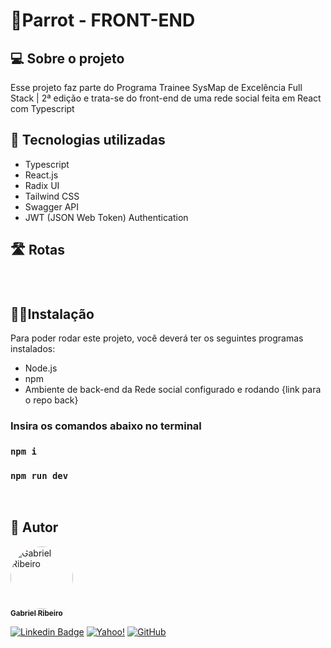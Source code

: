 # 🦜Parrot - FRONT-END

## 💻 Sobre o projeto
 Esse projeto faz parte do Programa Trainee SysMap de Excelência Full Stack | 2ª edição e trata-se do front-end de uma rede social feita em React com Typescript
 
## 🧰 Tecnologias utilizadas

* Typescript
* React.js
* Radix UI
* Tailwind CSS
* Swagger API
* JWT (JSON Web Token) Authentication


## 🛣 Rotas
  
###  

<br>

## 👩‍💻Instalação
 Para poder rodar este projeto, você deverá ter os seguintes programas instalados:
 - Node.js
 - npm
 - Ambiente de back-end da Rede social configurado e rodando {link para o repo back}
  
  ### Insira os comandos abaixo no terminal
 ### ```npm i``` 
 
 ### ```npm run dev```

 <br>


 
<!--  
 ## ✅Checklist de implementações futuras 
   - Automatizar a troca de policy do bucket gerado para um público
   - socket.io com rabbitMQ -->


## 🦸 Autor

<a href="https://github.com/Gahbr">
 <img style="border-radius: 50%;" src="https://avatars.githubusercontent.com/u/80289718?v=4" width="100px;" alt="Gabriel Ribeiro"/>
 <br />
 <sub><b>Gabriel Ribeiro</b></sub></a> <a href="https://github.com/Gahbr" title="github"></a>
 <br />

[![Linkedin Badge](https://img.shields.io/badge/-Gabriel-blue?style=flat-square&logo=Linkedin&logoColor=white&link=https://www.linkedin.com/in/gabriellribeiro1/)](https://www.linkedin.com/in/gabriellribeiro1/)
[![Yahoo!](https://img.shields.io/badge/Yahoo!-6001D2?style=flat-square&logo=Yahoo!&logoColor=white)](mailto:gabriell.ribeiro@yahoo.com)
[![GitHub](https://img.shields.io/badge/Gahbr-%23121011.svg?style=flat-square&logo=github&logoColor=white)](https://github.com/Gahbr)
